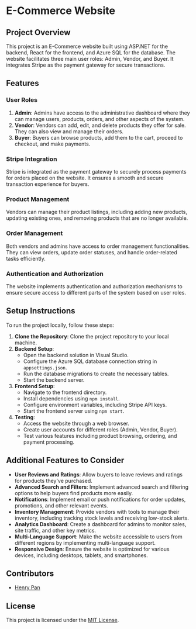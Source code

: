 # E-Commerce Website

## Project Overview
This project is an E-Commerce website built using ASP.NET for the backend, React for the frontend, and Azure SQL for the database. The website facilitates three main user roles: Admin, Vendor, and Buyer. It integrates Stripe as the payment gateway for secure transactions.

## Features

### User Roles
1. **Admin**: Admins have access to the administrative dashboard where they can manage users, products, orders, and other aspects of the system.
2. **Vendor**: Vendors can add, edit, and delete products they offer for sale. They can also view and manage their orders.
3. **Buyer**: Buyers can browse products, add them to the cart, proceed to checkout, and make payments.

### Stripe Integration
Stripe is integrated as the payment gateway to securely process payments for orders placed on the website. It ensures a smooth and secure transaction experience for buyers.

### Product Management
Vendors can manage their product listings, including adding new products, updating existing ones, and removing products that are no longer available.

### Order Management
Both vendors and admins have access to order management functionalities. They can view orders, update order statuses, and handle order-related tasks efficiently.

### Authentication and Authorization
The website implements authentication and authorization mechanisms to ensure secure access to different parts of the system based on user roles.

## Setup Instructions
To run the project locally, follow these steps:

1. **Clone the Repository**: Clone the project repository to your local machine.
2. **Backend Setup**:
   - Open the backend solution in Visual Studio.
   - Configure the Azure SQL database connection string in `appsettings.json`.
   - Run the database migrations to create the necessary tables.
   - Start the backend server.
3. **Frontend Setup**:
   - Navigate to the frontend directory.
   - Install dependencies using `npm install`.
   - Configure environment variables, including Stripe API keys.
   - Start the frontend server using `npm start`.
4. **Testing**:
   - Access the website through a web browser.
   - Create user accounts for different roles (Admin, Vendor, Buyer).
   - Test various features including product browsing, ordering, and payment processing.

## Additional Features to Consider
- **User Reviews and Ratings**: Allow buyers to leave reviews and ratings for products they've purchased.
- **Advanced Search and Filters**: Implement advanced search and filtering options to help buyers find products more easily.
- **Notifications**: Implement email or push notifications for order updates, promotions, and other relevant events.
- **Inventory Management**: Provide vendors with tools to manage their inventory, including tracking stock levels and receiving low-stock alerts.
- **Analytics Dashboard**: Create a dashboard for admins to monitor sales, site traffic, and other key metrics.
- **Multi-Language Support**: Make the website accessible to users from different regions by implementing multi-language support.
- **Responsive Design**: Ensure the website is optimized for various devices, including desktops, tablets, and smartphones.

## Contributors
- [Henry Pan](https://github.com/Henry-0810)

## License
This project is licensed under the [MIT License](LICENSE).





